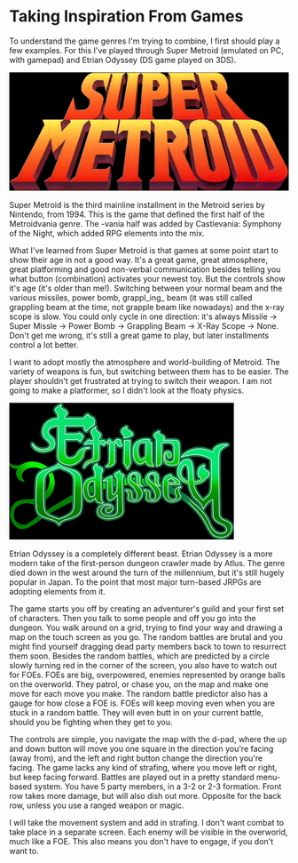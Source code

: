 # Taking Inspiration From Games

To understand the game genres I'm trying to combine, I first should play a few examples. For this I've played through Super Metroid (emulated on PC, with gamepad) and Etrian Odyssey (DS game played on 3DS).

![Samus returns to Zebes with a vengeance! Also features the cutest weapon of mass destruction ever. Don't forget to save the animals!](<../.gitbook/assets/image (3).png>)

Super Metroid is the third mainline installment in the Metroid series by Nintendo, from 1994. This is the game that defined the first half of the Metroidvania genre. The -vania half was added by Castlevania: Symphony of the Night, which added RPG elements into the mix.

What I've learned from Super Metroid is that games at some point start to show their age in not a good way. It's a great game, great atmosphere, great platforming and good non-verbal communication besides telling you what button (combination) activates your newest toy. But the controls show it's age (it's older than me!). Switching between your normal beam and the various missiles, power bomb, grappl_ing_ beam (it was still called grappling beam at the time, not grapple beam like nowadays) and the x-ray scope is slow. You could only cycle in one direction: it's always Missile -> Super Missle -> Power Bomb -> Grappling Beam -> X-Ray Scope -> None. Don't get me wrong, it's still a great game to play, but later installments control a lot better.

I want to adopt mostly the atmosphere and world-building of Metroid. The variety of weapons is fun, but switching between them has to be easier. The player shouldn't get frustrated at trying to switch their weapon. I am not going to make a platformer, so I didn't look at the floaty physics.

![It's a game by Atlus, of course it will kick your butt.](<../.gitbook/assets/image (2).png>)

Etrian Odyssey is a completely different beast. Etrian Odyssey is a more modern take of the first-person dungeon crawler made by Atlus. The genre died down in the west around the turn of the millennium, but it's still hugely popular in Japan. To the point that most major turn-based JRPGs are adopting elements from it.

The game starts you off by creating an adventurer's guild and your first set of characters. Then you talk to some people and off you go into the dungeon. You walk around on a grid, trying to find your way and drawing a map on the touch screen as you go. The random battles are brutal and you might find yourself dragging dead party members back to town to resurrect them soon. Besides the random battles, which are predicted by a circle slowly turning red in the corner of the screen, you also have to watch out for FOEs. FOEs are big, overpowered, enemies represented by orange balls on the overworld. They patrol, or chase you, on the map and make one move for each move you make. The random battle predictor also has a gauge for how close a FOE is. FOEs will keep moving even when you are stuck in a random battle. They will even butt in on your current battle, should you be fighting when they get to you.

The controls are simple, you navigate the map with the d-pad, where the up and down button will move you one square in the direction you're facing (away from), and the left and right button change the direction you're facing. The game lacks any kind of strafing, where you move left or right, but keep facing forward. Battles are played out in a pretty standard menu-based system. You have 5 party members, in a 3-2 or 2-3 formation. Front row takes more damage, but will also dish out more. Opposite for the back row, unless you use a ranged weapon or magic.

I will take the movement system and add in strafing. I don't want combat to take place in a separate screen. Each enemy will be visible in the overworld, much like a FOE. This also means you don't have to engage, if you don't want to.
